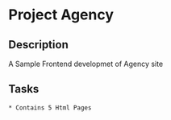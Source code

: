 # Project Agency

## Description
A Sample Frontend developmet of Agency site

## Tasks

	* Contains 5 Html Pages
